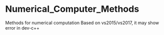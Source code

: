 # Numerical_Computer_Methods
Methods for numerical computation
Based on vs2015/vs2017, it may show error in dev-c++
